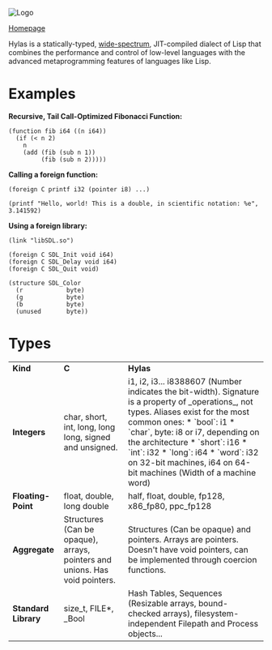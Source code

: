 ![Logo](http://eudoxia0.github.com/Hylas-Lisp/img/logo.svg)

[Homepage](http://eudoxia0.github.com/Hylas-Lisp/)

Hylas is a statically-typed, [wide-spectrum](http://en.wikipedia.org/wiki/Wide-spectrum_language), JIT-compiled dialect of Lisp that combines the performance and control of low-level languages with the advanced metaprogramming features of languages like Lisp.

# Examples

**Recursive, Tail Call-Optimized Fibonacci Function:**

    (function fib i64 ((n i64))
      (if (< n 2)
        n
        (add (fib (sub n 1))
             (fib (sub n 2)))))

**Calling a foreign function:**

    (foreign C printf i32 (pointer i8) ...)
    
    (printf "Hello, world! This is a double, in scientific notation: %e", 3.141592)

**Using a foreign library:**

    (link "libSDL.so")
    
    (foreign C SDL_Init void i64)
    (foreign C SDL_Delay void i64)
    (foreign C SDL_Quit void)
    
    (structure SDL_Color
      (r            byte)
      (g            byte)
      (b            byte)
      (unused       byte))

# Types

<table>
    <tr>
        <td><strong>Kind</strong></td><td><strong>C</strong></td><td><strong>Hylas</strong></td>
    </tr>
    <tr>
        <td><strong>Integers</strong></td><td>char, short, int, long, long long, signed and unsigned.</td><td>i1, i2, i3... i8388607 (Number indicates the bit-width). Signature is a property of _operations_, not types.
        Aliases exist for the most common ones:
        * `bool`: i1
        * `char`, byte: i8 or i7, depending on the architecture
        * `short`: i16
        * `int`: i32
        * `long`: i64
        * `word`: i32 on 32-bit machines, i64 on 64-bit machines (Width of a machine word)
        </td>
    </tr>
    <tr>
        <td><strong>Floating-Point</strong></td><td>float, double, long double</td><td>half, float, double, fp128, x86_fp80, ppc_fp128</td>
    </tr>
    <tr>
        <td><strong>Aggregate</strong></td><td>Structures (Can be opaque), arrays, pointers and unions. Has void pointers.</td><td>Structures (Can be opaque) and pointers. Arrays are pointers. Doesn't have void pointers, can be implemented through coercion functions.</td>
    </tr>
    <tr>
        <td><strong>Standard Library</strong></td><td>size_t, FILE*, _Bool</td><td>Hash Tables, Sequences (Resizable arrays, bound-checked arrays), filesystem-independent Filepath and Process objects...</td>
    </tr>
</table>
